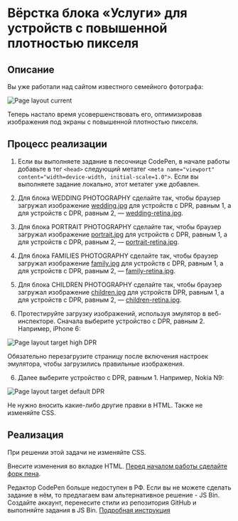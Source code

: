 ﻿# Вёрстка блока «Услуги» для устройств с повышенной плотностью пикселя

## Описание

Вы уже работали над сайтом известного семейного фотографа:

![Page layout current](../../sources/breakpoints-services-current.jpg)

Теперь настало время усовершенствовать его, оптимизировав изображения под экраны с повышенной плотностью пикселя.

## Процесс реализации

1. Если вы выполняете задание в песочнице CodePen, в начале работы добавьте в тег `<head>` следующий метатег `<meta name="viewport" content="width=device-width, initial-scale=1.0">`. Если вы выполняете задание локально, этот метатег уже добавлен.

2. Для блока WEDDING PHOTOGRAPHY сделайте так, чтобы браузер загружал изображение [wedding.jpg](https://netology-code.github.io/mq-homeworks/breakpoints/services-retina/img/wedding.jpg) для устройств с DPR, равным 1, а для устройств с DPR, равным 2, — [wedding-retina.jpg](https://netology-code.github.io/mq-homeworks/breakpoints/services-retina/img/wedding-retina.jpg).

3. Для блока PORTRAIT PHOTOGRAPHY сделайте так, чтобы браузер загружал изображение [portrait.jpg](https://netology-code.github.io/mq-homeworks/breakpoints/services-retina/img/portrait.jpg) для устройств с DPR, равным 1, а для устройств с DPR, равным 2, — [portrait-retina.jpg](https://netology-code.github.io/mq-homeworks/breakpoints/services-retina/img/portrait-retina.jpg).

4. Для блока FAMILIES PHOTOGRAPHY сделайте так, чтобы браузер загружал изображение [family.jpg](https://netology-code.github.io/mq-homeworks/breakpoints/services-retina/img/family.jpg) для устройств с DPR, равным 1, а для устройств с DPR, равным 2, — [family-retina.jpg](https://netology-code.github.io/mq-homeworks/breakpoints/services-retina/img/family-retina.jpg).

5. Для блока CHILDREN PHOTOGRAPHY сделайте так, чтобы браузер загружал изображение [children.jpg](https://netology-code.github.io/mq-homeworks/breakpoints/services-retina/img/children.jpg) для устройств DPR, равным 1, а для устройств с DPR, равным 2, — [children-retina.jpg](https://netology-code.github.io/mq-homeworks/breakpoints/services-retina/img/children-retina.jpg).

6. Протестируйте загрузку изображений, используя эмулятор в веб-инспекторе. Сначала выберите устройство с DPR, равным 2. Например, iPhone 6:

![Page layout target high DPR](../../sources/breakpoints-services-step0.jpg)

Обязательно перезагрузите страницу после включения настроек эмулятора, чтобы загрузились правильные изображения.

6. Далее выберите устройство с DPR, равным 1. Например, Nokia N9:

![Page layout target default DPR](../../sources/breakpoints-services-step1.jpg)

Не нужно вносить какие-либо другие правки в HTML. Также не изменяйте CSS.

## Реализация

При решении этой задачи не изменяйте CSS.

Внесите изменения во вкладке HTML. [Перед началом работы сделайте форк пена](https://codepen.io/Netology/pen/bYKrPB).

Редактор CodePen больше недоступен в РФ. Если вы не можете сделать задание в нём, то предлагаем вам альтернативное решение - JS Bin. Создайте аккаунт, перенесите стили из репозитория GitHub и выполняйте задания в JS Bin. [Подробная инструкция](https://github.com/netology-code/guides/tree/master/jsbin)
